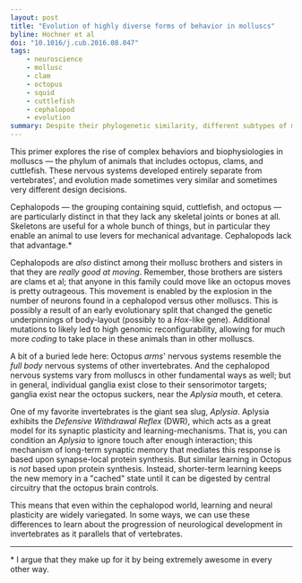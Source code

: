 ```yaml
---
layout: post
title: "Evolution of highly diverse forms of behavior in molluscs"
byline: Hochner et al
doi: "10.1016/j.cub.2016.08.047"
tags:
    - neuroscience
    - mollusc
    - clam
    - octopus
    - squid
    - cuttlefish
    - cephalopod
    - evolution
summary: Despite their phylogenetic similarity, different subtypes of mollusc evolved very different types of nervous systems and behavior.
---
```


This primer explores the rise of complex behaviors and biophysiologies in molluscs — the phylum of animals that includes octopus, clams, and cuttlefish. These nervous systems developed entirely separate from vertebrates', and evolution made sometimes very similar and sometimes very different design decisions.

Cephalopods — the grouping containing squid, cuttlefish, and octopus — are particularly distinct in that they lack any skeletal joints or bones at all. Skeletons are useful for a whole bunch of things, but in particular they enable an animal to use levers for mechanical advantage. Cephalopods lack that advantage.*

Cephalopods are _also_ distinct among their mollusc brothers and sisters in that they are _really good at moving_. Remember, those brothers are sisters are clams et al; that anyone in this family could move like an octopus moves is pretty outrageous. This movement is enabled by the explosion in the number of neurons found in a cephalopod versus other molluscs. This is possibly a result of an early evolutionary split that changed the genetic underpinnings of body-layout (possibly to a _Hox_-like gene). Additional mutations to likely led to high genomic reconfigurability, allowing for much more _coding_ to take place in these animals than in other molluscs.

A bit of a buried lede here: Octopus _arms_' nervous systems resemble the _full body_ nervous systems of other invertebrates. And the cephalopod nervous systems vary from molluscs in other fundamental ways as well; but in general, individual ganglia exist close to their sensorimotor targets; ganglia exist near the octopus suckers, near the _Aplysia_ mouth, et cetera.

One of my favorite invertebrates is the giant sea slug, _Aplysia_. Aplysia exhibits the _Defensive Withdrawal Reflex_ (DWR), which acts as a great model for its synaptic plasticity and learning-mechanisms. That is, you can condition an _Aplysia_ to ignore touch after enough interaction; this mechanism of long-term synaptic memory that mediates this response is based upon synapse-local protein synthesis. But similar learning in Octopus is _not_ based upon protein synthesis. Instead, shorter-term learning keeps the new memory in a "cached" state until it can be digested by central circuitry that the octopus brain controls.

This means that even within the cephalopod world, learning and neural plasticity are widely variegated. In some ways, we can use these differences to learn about the progression of neurological development in invertebrates as it parallels that of vertebrates.

-----


\* I argue that they make up for it by being extremely awesome in every other way.
